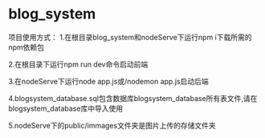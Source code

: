 # blog_system
项目使用方式：
1.在根目录blog_system和nodeServe下运行npm i下载所需的npm依赖包  

2.在根目录下运行npm run dev命令启动前端  

3.在nodeServe下运行node app.js或/nodemon app.js启动后端  

4.blogsystem_database.sql包含数据库blogsystem_database所有表文件,请在blogsystem_database库中导入使用  

5.nodeServe下的public/immages文件夹是图片上传的存储文件夹  
